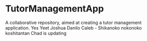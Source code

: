 # TutorManagementApp
A collaborative repository, aimed at creating a tutor management application.
Yes
Yeet
Joshua
Danilo
Caleb - Shikanoko nokonoko koshitantan
Chad is updating